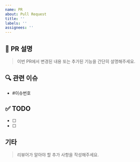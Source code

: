 ```yaml
---
name: PR
about: Pull Request
title: ''
labels: ''
assignees: ''
---
```


## 📝 PR 설명
> 이번 PR에서 변경된 내용 또는 추가된 기능을 간단히 설명해주세요.

## 🔍 관련 이슈
- #이슈번호

## ✅ TODO
- [ ] <!-- todo를 써주세용 -->
- [ ] <!-- todo를 써주세용 -->

## 기타
> 리뷰어가 알아야 할 추가 사항을 작성해주세요.
